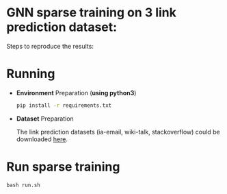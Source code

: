 GNN sparse training on 3 link prediction dataset: 
===========

Steps to reproduce the results:

Running 
============

* **Environment** Preparation (**using python3**)

  ```bash
  pip install -r requirements.txt
  ```

* **Dataset** Preparation

  The link prediction datasets (ia-email, wiki-talk, stackoverflow) could be downloaded [here](https://drive.google.com/file/d/1PAQrf3jKDBUFO1tUZChYkFUt13zZLlTw/view?usp=sharing).

Run sparse training
============

`bash run.sh`
